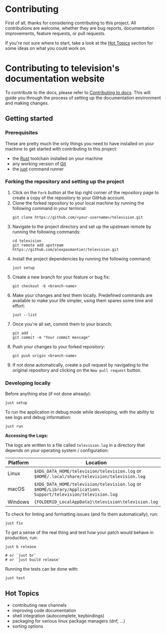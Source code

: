 # Contributing

First of all, thanks for considering contributing to this project. All contributions are welcome, whether they are bug reports, documentation improvements, feature requests, or pull requests.

If you're not sure where to start, take a look at the [Hot Topics](#hot-topics) section for some ideas on what you could work on.

# Contributing to television's documentation website

To contribute to the docs, please refer to [Contributing to docs](https://github.com/alexpasmantier/television/blob/main/website/CONTRIBUTING.md). This will guide you through the process of setting up the documentation environment and making changes.

## Getting started

### Prerequisites

These are pretty much the only things you need to have installed on your machine to get started with contributing to this project:

- the [Rust](https://www.rust-lang.org/tools/install) toolchain installed on your machine
- any working version of [Git](https://git-scm.com/downloads)
- the [just](https://github.com/casey/just) command runner

### Forking the repository and setting up the project

1. Click on the `Fork` button at the top right corner of the repository page to create a copy of the repository to your GitHub account.
2. Clone the forked repository to your local machine by running the following command in your terminal:
   ```shell
   git clone https://github.com/<your-username>/television.git
   ```
3. Navigate to the project directory and set up the upstream remote by running the following commands:
   ```shell
   cd television
   git remote add upstream https://github.com/alexpasmantier/television.git
   ```
4. Install the project dependencies by running the following command:
   ```shell
   just setup
   ```
5. Create a new branch for your feature or bug fix:
   ```shell
   git checkout -b <branch-name>
   ```
6. Make your changes and test them locally. Predefined commands are available to make your life simpler, using them spares some time and effort:
   ```shell
   just --list
   ```
7. Once you're all set, commit them to your branch:
   ```shell
   git add .
   git commit -m "Your commit message"
   ```
8. Push your changes to your forked repository:
   ```shell
   git push origin <branch-name>
   ```
9. If not done automatically, create a pull request by navigating to the original repository and clicking on the `New pull request` button.

### Developing locally

Before anything else (if not done already):

```shell
just setup
```

To run the application in debug mode while developing, with the ability to see logs and debug information:

```shell
just run
```

**Accessing the Logs:**

The logs are written to a file called `television.log` in a directory that depends on your operating system / configuration:

| Platform | Location                                                                                                     |
| -------- | ------------------------------------------------------------------------------------------------------------ |
| Linux    | `$XDG_DATA_HOME/television/television.log` or `$HOME/.local/share/television/television.log`                 |
| macOS    | `$XDG_DATA_HOME/television/television.log` or `$HOME/Library/Application\ Support/television/television.log` |
| Windows  | `{FOLDERID_LocalAppData}\television\television.log`                                                          |

To check for linting and formatting issues (and fix them automatically), run:

```shell
just fix
```

To get a sense of the real thing and test how your patch would behave in production, run:

```shell
just b release

# or `just br`
# or `just build release`
```

Running the tests can be done with:

```shell
just test
```


## Hot Topics

- contributing new channels
- improving code documentation
- shell integration (autocomplete, keybindings)
- packaging for various linux package managers (dnf, ...)
- sorting options
